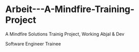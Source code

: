 # Arbeit---A-Mindfire-Training-Project
A Mindfire Solutions Trainig Project, Working Abjal &amp; Dev


Software Engineer Trainee

